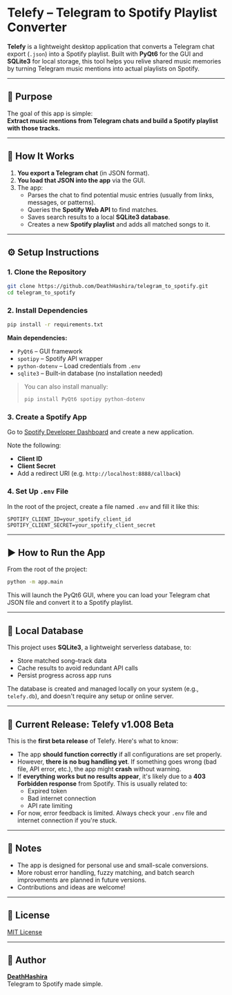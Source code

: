 
# Telefy – Telegram to Spotify Playlist Converter

**Telefy** is a lightweight desktop application that converts a Telegram chat export (`.json`) into a Spotify playlist. Built with **PyQt6** for the GUI and **SQLite3** for local storage, this tool helps you relive shared music memories by turning Telegram music mentions into actual playlists on Spotify.

---

## 🎯 Purpose

The goal of this app is simple:  
**Extract music mentions from Telegram chats and build a Spotify playlist with those tracks.**

---

## 🧠 How It Works

1. **You export a Telegram chat** (in JSON format).
2. **You load that JSON into the app** via the GUI.
3. The app:
   - Parses the chat to find potential music entries (usually from links, messages, or patterns).
   - Queries the **Spotify Web API** to find matches.
   - Saves search results to a local **SQLite3 database**.
   - Creates a new **Spotify playlist** and adds all matched songs to it.

---

## ⚙️ Setup Instructions

### 1. Clone the Repository

```bash
git clone https://github.com/DeathHashira/telegram_to_spotify.git
cd telegram_to_spotify
```

### 2. Install Dependencies

```bash
pip install -r requirements.txt
```

**Main dependencies:**

- `PyQt6` – GUI framework
- `spotipy` – Spotify API wrapper
- `python-dotenv` – Load credentials from `.env`
- `sqlite3` – Built-in database (no installation needed)

> You can also install manually:
> ```bash
> pip install PyQt6 spotipy python-dotenv
> ```

### 3. Create a Spotify App

Go to [Spotify Developer Dashboard](https://developer.spotify.com/dashboard/) and create a new application.

Note the following:
- **Client ID**
- **Client Secret**
- Add a redirect URI (e.g. `http://localhost:8888/callback`)

### 4. Set Up `.env` File

In the root of the project, create a file named `.env` and fill it like this:

```
SPOTIFY_CLIENT_ID=your_spotify_client_id
SPOTIFY_CLIENT_SECRET=your_spotify_client_secret
```

---

## ▶️ How to Run the App

From the root of the project:

```bash
python -m app.main
```

This will launch the PyQt6 GUI, where you can load your Telegram chat JSON file and convert it to a Spotify playlist.

---

## 💾 Local Database

This project uses **SQLite3**, a lightweight serverless database, to:

- Store matched song–track data
- Cache results to avoid redundant API calls
- Persist progress across app runs

The database is created and managed locally on your system (e.g., `telefy.db`), and doesn't require any setup or online server.

---

## 🧪 Current Release: Telefy v1.008 Beta

This is the **first beta release** of Telefy. Here's what to know:

- The app **should function correctly** if all configurations are set properly.
- However, **there is no bug handling yet**. If something goes wrong (bad file, API error, etc.), the app might **crash** without warning.
- If **everything works but no results appear**, it's likely due to a **403 Forbidden response** from Spotify. This is usually related to:
  - Expired token
  - Bad internet connection
  - API rate limiting
- For now, error feedback is limited. Always check your `.env` file and internet connection if you're stuck.

---

## 📌 Notes

- The app is designed for personal use and small-scale conversions.
- More robust error handling, fuzzy matching, and batch search improvements are planned in future versions.
- Contributions and ideas are welcome!

---

## 📄 License

[MIT License](LICENSE)

---

## 👤 Author

**[DeathHashira](https://github.com/DeathHashira)**  
Telegram to Spotify made simple.
